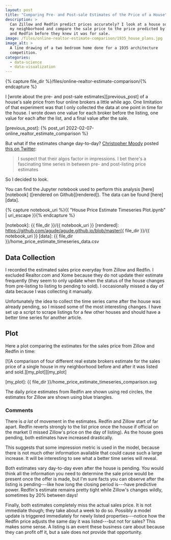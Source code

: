 ```yaml
---
layout: post
title: "Comparing Pre- and Post-sale Estimates of the Price of a House"
description: >
  Can Zillow and Redfin predict prices accurately? I look at a house sold in
  my neighborhood and compare the sale price to the price predicted by Zillow
  and Redfin before they knew it was for sale.
image: /files/online-realtor-estimate-comparison/1935_house_plans.jpg
image_alt: >
  A line drawing of a two bedroom home done for a 1935 architecture
  competition.
categories:
  - data-science
  - data-visualization
---
```


{% capture file_dir %}/files/online-realtor-estimate-comparison/{% endcapture %}



I [wrote about the pre- and post-sale estimates][previous_post] of a house's
sale price from four online brokers a little while ago. One limitation of that
experiment was that I only collected the data at one point in time for the
house. I wrote down one value for each broker before the listing, one value
for each after the list, and a final value after the sale.

[previous_post]: {% post_url 2022-02-07-online_realtor_estimate_comparison %}

But what if the estimates change day-to-day? [Christopher Moody][chris] posted
[this on Twitter][twitter]:

[chris]: https://twitter.com/chrisemoody
[twitter]: https://twitter.com/chrisemoody/status/1493686691378315264

> I suspect that their algos factor in impressions. I bet there's a
> fascinating time series in between pre- and post-listing price estimates

So I decided to look.

You can find the Jupyter notebook used to perform this analysis
[here][notebook] ([rendered on Github][rendered]). The data can be found
[here][data].

{% capture notebook_uri %}{{ "House Price Estimate Timeseries Plot.ipynb" | uri_escape }}{% endcapture %}

[notebook]: {{ file_dir }}/{{ notebook_uri }}
[rendered]: https://github.com/agude/agude.github.io/blob/master{{ file_dir }}/{{ notebook_uri }}
[data]: {{ file_dir }}/home_price_estimate_timeseries_data.csv

## Data Collection

I recorded the estimated sales price everyday from Zillow and Redfin. I
excluded Realtor.com and Xome because they do not update their estimate
frequently (they seem to only update when the status of the house changes from
pre-listing to listing to pending to sold). I occasionally missed a day of
data because I was collecting it manually.

Unfortunately the idea to collect the time series came after the house was
already pending, so I missed some of the most interesting changes. I have set
up a script to scrape listings for a few other houses and should have a better
time series for another article.

## Plot

Here a plot comparing the estimates for the sales price from Zillow and Redfin
in time:

[![A comparison of four different real estate brokers estimate for the sales
price of a single house in my neighborhood before and after it was listed and
sold.][my_plot]][my_plot]

[my_plot]: {{ file_dir }}/home_price_estimate_timeseries_comparison.svg

The daily price estimates from Redfin are shown using red circles, the
estimates for Zillow are shown using blue triangles.

### Comments

There is _a lot_ of movement in the estimates. Redfin and Zillow start of far
apart. Redfin reverts strongly to the list price once the house if official on
the market (I missed Zillow's price on the day of listing). As the house goes
pending, both estimates have increased drastically.

This suggests that some impression metric is used in the model, because there
is not much other information available that could cause such a large
increase. It will be interesting to see what a better time series will reveal.

Both estimates vary day-to-day even after the house is pending. You would
think all the information you need to determine the sale price would be
present once the offer is made, but I'm sure facts you can observe after the
listing is pending---like how long the closing period is---have predictive
power. Redfin's estimate remains pretty tight while Zillow's changes wildly,
sometimes by 20% between days!

Finally, both estimates completely miss the actual sales price. It is not
immediate though; they take about a week to do so. Possibly a model update is
triggered immediately for newly listed properties---notice how the Redfin
price adjusts the same day it was listed---but not for sales? This makes some
sense. A listing is an event these business care about because they can profit
off it, but a sale does not provide that opportunity.
